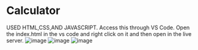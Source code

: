 # Calculator
USED HTML,CSS,AND JAVASCRIPT.
Access this through VS Code.
Open the index.html in the vs code and right click on it and then open in the live server.
![image](https://github.com/user-attachments/assets/69de0dd6-8f78-44b0-b63b-3d6e4cd1ed1a)
![image](https://github.com/user-attachments/assets/09a8925e-6288-4e61-996c-f00f28faf098)
![image](https://github.com/user-attachments/assets/73e5518a-076a-46f3-919d-9fc7b6c1bd30)

